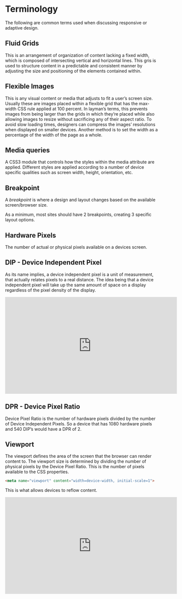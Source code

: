 # Terminology

The following are common terms used when discussing responsive or adaptive design. 

## Fluid Grids
This is an arrangement of organization of content lacking a fixed width, which is composed of intersecting vertical and horizontal lines. This gris is used to structure content in a predictable and consistent manner by adjusting the size and positioning of the elements contained within. 

## Flexible Images
This is any visual content or media that adjusts to fit a user’s screen size. Usually these are images placed within a flexible grid that has the max-width CSS rule applied at 100 percent. In layman’s terms, this prevents images from being larger than the grids in which they’re placed while also allowing images to resize without sacrificing any of their aspect ratio. To avoid slow loading times, designers can compress the  images’ resolutions when displayed on smaller devices. Another method is to set the width as a percentage of the width of the page as a whole.

## Media queries
A CSS3 module that controls how the styles within the media attribute are applied. Different styles are applied according to a number of device specific qualities such as screen width, height, orientation, etc.

## Breakpoint
A *breakpoint* is where a design and layout changes based on the available screen/browser size. 

As a minimum, most sites should have 2 breakpoints, creating 3 specific layout options. 

## Hardware Pixels
The number of actual or physical pixels available on a devices screen. 

## DIP - Device Independent Pixel
As its name implies, a device independent pixel is a unit of measurement, that actually relates pixels to a real distance. The idea being that a device independent pixel will take up the same amount of space on a display regardless of the pixel density of the display.
<iframe width="560" height="315" src="https://www.youtube.com/embed/6P9uLyvcd3Y" frameborder="0" allowfullscreen></iframe>

## DPR - Device Pixel Ratio 
Device Pixel Ratio is the number of hardware pixels divided by the number of Device Independent Pixels. So a device that has 1080 hardware pixels and 540 DIP’s would have a DPR of 2.

## Viewport
The viewport defines the area of the screen that the browser can render content to.
The viewport size is determined by dividing the number of physical pixels by the Device Pixel Ratio. This is the number of pixels available to the CSS properties.
```html
<meta name="viewport" content="width=device-width, initial-scale=1">
``` 
This is what allows devices to reflow content. 
<iframe width="560" height="315" src="https://www.youtube.com/embed/4DV16H-Bc_Q" frameborder="0" allowfullscreen></iframe>

